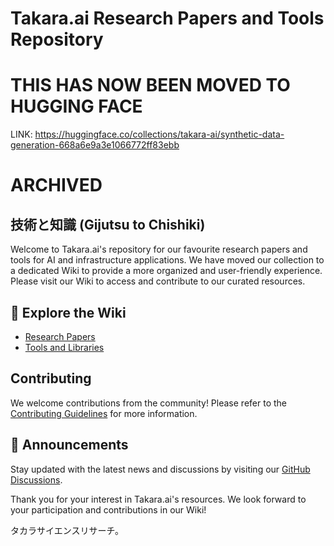 # Takara.ai Research Papers and Tools Repository
# THIS HAS NOW BEEN MOVED TO HUGGING FACE

LINK: https://huggingface.co/collections/takara-ai/synthetic-data-generation-668a6e9a3e1066772ff83ebb

# ARCHIVED
## 技術と知識 (Gijutsu to Chishiki)

Welcome to Takara.ai's repository for our favourite research papers and tools for AI and infrastructure applications. We have moved our collection to a dedicated Wiki to provide a more organized and user-friendly experience. Please visit our Wiki to access and contribute to our curated resources.

## 📖 Explore the Wiki

- [Research Papers](https://github.com/takara-ai/papers-tools/wiki)
- [Tools and Libraries](https://github.com/takara-ai/papers-tools/wiki)

## Contributing

We welcome contributions from the community! Please refer to the [Contributing Guidelines](/CONTRIBUTING.MD) for more information.

## 📢 Announcements

Stay updated with the latest news and discussions by visiting our [GitHub Discussions](../discussions).

Thank you for your interest in Takara.ai's resources. We look forward to your participation and contributions in our Wiki!

タカラサイエンスリサーチ。

